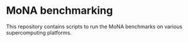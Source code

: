 # MoNA benchmarking

This repository contains scripts to run the MoNA benchmarks on various
supercomputing platforms.
